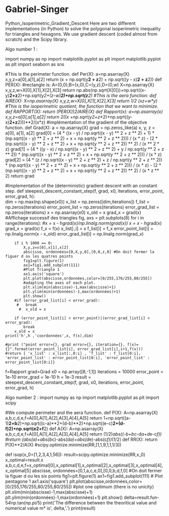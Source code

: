 # Gabriel-Singer
Python_Isoperimetric_Gradient_Descent
Here are two different implementations (in Python) to solve the polygonal isoperimetric inequality for triangles and hexagons.
We use gradient descent (coded almost from scratch) and the Scipy library. 


Algo number 1 : 

import numpy as np
import matplotlib.pyplot as plt 
import matplotlib.pyplot as plt
import seaborn as sns

#This is the perimeter function.
def Per(X):
    a=np.asarray(X)
    x,y,z=a[0],a[1],a[2]
    return (x + np.sqrt(y**2 + z**2) + np.sqrt((y - x)**2 + z**2))
def PER(X):
    #rectangle is: A=(0,0);B=(x,0),C=(y,z),D=(0,w)
    X=np.asarray(X)
    x,y,z,w=X[0],X[1],X[2],X[3]
    return np.abs(np.sqrt(X[0]))+np.sqrt((x-y)**2+z**2)+np.sqrt(y**2+(z-w)**2)+np.sqrt(z**2)
#This is the aera function:
def AIRE(X):
    X=np.asarray(X)
    x,y,z,w=X[0],X[1],X[2],X[3]
    return 1/2 *(x*z+w*y)
#This is the isoperimetric quotient, the function that we want to minimize. 
def RAPPORT(X):
    return (PER(X))**2/AIRE(X)
def Rapport(x):
    a=np.asarray(x)
    x,y,z=a[0],a[1],a[2]
    return 2*((x +np.sqrt(y**2+z**2)+np.sqrt((y-x)**2+z**2)))**2/(x*z)
#implémentation of the gradient of the objective function.
def Grad(X):
    a = np.asarray(X)
    grad = np.zeros_like(a)
    x, y, z = a[0], a[1], a[2]
    grad[0] = (4 * ((x - y) / np.sqrt((x - y) ** 2 + z ** 2) + 1) * (np.sqrt((x - y) ** 2 + z ** 2) + x + np.sqrt(y ** 2 + z ** 2))) / (x * z) - (2 * (np.sqrt((x - y) ** 2 + z ** 2) + x + np.sqrt(y ** 2 + z ** 2)) ** 2) / (x ** 2 * z)
    grad[1] = (4 * ((y - x) / np.sqrt((x - y) ** 2 + z ** 2) + y / np.sqrt(y ** 2 + z ** 2)) * (np.sqrt((x - y) ** 2 + z ** 2) + x + np.sqrt(y ** 2 + z ** 2))) / (x * z)
    grad[2] = (4 * (z / np.sqrt((x - y) ** 2 + z ** 2) + z / np.sqrt(y ** 2 + z ** 2)) * (np.sqrt((x - y) ** 2 + z ** 2) + x + np.sqrt(y ** 2 + z ** 2))) / (x * z) - (2 * (np.sqrt((x - y) ** 2 + z ** 2) + x + np.sqrt(y ** 2 + z ** 2)) ** 2) / (x * z ** 2)
    return grad


#Implementation of the (deterministic) gradient descent with an constant step.
def steepest_descent_constant_step(f, grad, x0, iterations, error_point, error_grad, h):    
    dim = np.max(np.shape(x0))
    x_list = np.zeros([dim,iterations])
    f_list = np.zeros(iterations)
    error_point_list = np.zeros(iterations)
    error_grad_list = np.zeros(iterations)
    x = np.asarray(x0)
    x_old = x
    grad_x = grad(x)
    #Affichage successif des triangles 
    fig, axs = plt.subplots(8)
    for i in range(iterations):
        #x = x - h*grad(x)/np.linalg.norm(grad(x))
        x = x - h*grad(x)
        grad_x = grad(x)
        f_x = f(x)
        x_list[:,i] = x
        f_list[i] = f_x
        error_point_list[i] = np.linalg.norm(x - x_old)
        error_grad_list[i] = np.linalg.norm(grad_x)
        
        if i % 1000 == 0:
            X,y,z=x[0],x[1],x[2]
            abscisse, ordonnées=[0,X,y,0],[0,0,z,0] #On doit fermer la figuer d ou les quatres points 
            fig1=plt.figure(1)
            ax1=fig1.add_subplot(111)
            #Plot Triangle 1 
            ax1.axis('square')
            plt.plot(abscisse,ordonnées,color=[0/255,176/255,80/255])
            #adapting the axes of each plot. 
            plt.xlim(min(abscisse)-1,max(abscisse)+1)
            plt.ylim(min(ordonnées)-1,max(ordonnées)+1)
            plt.show()
        #if (error_grad_list[i] < error_grad):
         #   break
          #  x_old = x

        if (error_point_list[i] < error_point)|(error_grad_list[i] < error_grad):
            break
        x_old = x    
    print('h',h ,'coordonnées',x, f(x),dim)
    
    #print ("point error={}, grad error={}, iteration={}, f(x)={}".format(error_point_list[i], error_grad_list[i],i+1,f(x)))
    #return { 'x_list' : x_list[:,0:i] , 'f_list' : f_list[0:i], 'error_point_list' : error_point_list[0:i], 'error_point_list' : error_point_list[0:i]}
f=Rapport
grad=Grad
x0 = np.array([8,-1,1])
iterations = 10000
error_point = 1e-10
error_grad = 1e-10
h = 1e-3
result = steepest_descent_constant_step(f, grad, x0, iterations, error_point, error_grad, h)



Algo number 2 : 
import numpy as np
import matplotlib.pyplot as plt
import scipy

#We compute perimeter and the aera function.
def P(X):
    A=np.asarray(X)
    a,b,c,d,e,f=A[0],A[1],A[2],A[3],A[4],A[5]
    return 1+np.sqrt((a-1)**2+b**2)+np.sqrt((c-a)**2+(d-b)**2)+np.sqrt((e-c)**2+(d-f)**2)+np.sqrt(e**2+f**2)
def A(X):
    A=np.asarray(X)
    a,b,c,d,e,f=A[0],A[1],A[2],A[3],A[4],A[5]
    return (1/2)*abs((-b+b*c-d*a+d*e-c*f))
    #return (abs(a)+abs(b*c)-abs(d*a)+abs(d*e)-abs(c*f))*(1/2)
def RR(X):
    return P(X)**2/A(X)
#scipy.optimize.minimize(RR,[1,1,9,1,1,1/3])

def isop(x_0=[1,2,3,4,1,56]):
    result=scipy.optimize.minimize(RR,x_0)
    x_optimal=result.x
    a,b,c,d,e,f=x_optimal[0],x_optimal[1],x_optimal[2],x_optimal[3],x_optimal[4],x_optimal[5]
    abscisse, ordonnées=[0,1,a,c,e,0],[0,0,b,d,f,0] #On doit fermer la figuer d ou les six points 
    fig1=plt.figure(1)
    ax1=fig1.add_subplot(111)
    # Plot pentagone 1 
    ax1.axis('square')
    plt.plot(abscisse,ordonnées,color=[0/255,176/255,80/255,80/255])
    #plot one optimum (there is no unicity)
    plt.xlim(min(abscisse)-1,max(abscisse)+1)
    plt.ylim(min(ordonnées)-1,max(ordonnées)+1)
    plt.show()
    delta=result.fun-5*4*np.tan(np.pi/5)
    print('The difference between the theoritical value and numerical value m* is', delta,'.')
    print(result)
